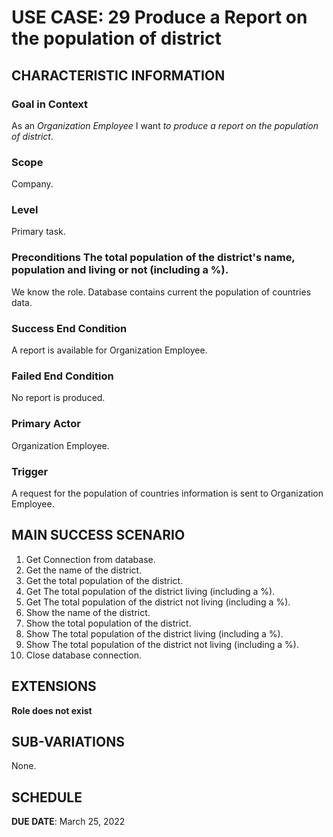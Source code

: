# USE CASE: 29 Produce a Report on the population of district
## CHARACTERISTIC INFORMATION

### Goal in Context

As an *Organization Employee* I want *to produce a report on the population of district*.

### Scope

Company.

### Level

Primary task.

### Preconditions The total population of the district's name, population and living or not  (including a %).

We know the role.  Database contains current the population of countries data.

### Success End Condition

A report is available for Organization Employee.

### Failed End Condition

No report is produced.

### Primary Actor

Organization Employee.

### Trigger

A request for the population of countries information is sent to Organization Employee.

## MAIN SUCCESS SCENARIO

1. Get Connection from database.
2. Get the name of the district.
3. Get the total population of the district.
4. Get The total population of the district living (including a %).
5. Get The total population of the district not living (including a %).
6. Show the name of the district.
3. Show the total population of the district.
4. Show The total population of the district living (including a %).
5. Show The total population of the district not living (including a %).
7. Close database connection.

## EXTENSIONS

**Role does not exist**

## SUB-VARIATIONS

None.

## SCHEDULE

**DUE DATE**: March 25, 2022
